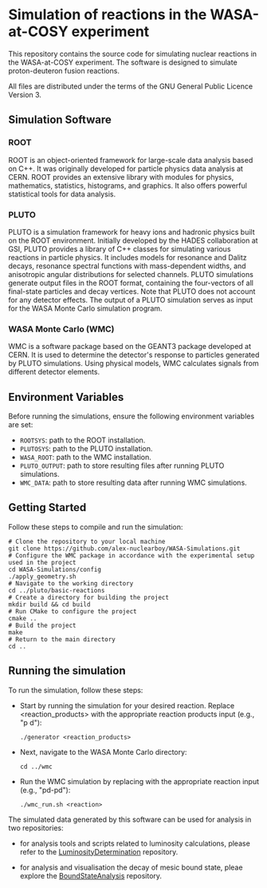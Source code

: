 # Simulation of reactions in the WASA-at-COSY experiment

This repository contains the source code for simulating nuclear reactions in the WASA-at-COSY experiment. 
The software is designed to simulate proton-deuteron fusion reactions. 

All files are distributed under the terms of the GNU General Public Licence Version 3.

## Simulation Software

### ROOT 
ROOT is an object-oriented framework for large-scale data analysis based on C++. It was originally developed for particle physics data analysis at CERN. 
ROOT provides an extensive library with modules for physics, mathematics, statistics, histograms, and graphics. It also offers powerful statistical tools for data analysis.

### PLUTO
PLUTO is a simulation framework for heavy ions and hadronic physics built on the ROOT environment. Initially developed by the HADES collaboration at GSI, PLUTO provides a library of C++ classes for simulating various reactions in particle physics. 
It includes models for resonance and Dalitz decays, resonance spectral functions with mass-dependent widths, and anisotropic angular distributions for selected channels. 
PLUTO simulations generate output files in the ROOT format, containing the four-vectors of all final-state particles and decay vertices. 
Note that PLUTO does not account for any detector effects. The output of a PLUTO simulation serves as input for the WASA Monte Carlo simulation program.

### WASA Monte Carlo (WMC)
WMC is a software package based on the GEANT3 package developed at CERN. It is used to determine the detector's response to particles generated by PLUTO simulations. 
Using physical models, WMC calculates signals from different detector elements.

## Environment Variables

Before running the simulations, ensure the following environment variables are set:

- `ROOTSYS`: path to the ROOT installation.
- `PLUTOSYS`: path to the PLUTO installation.
- `WASA_ROOT`: path to the WMC installation.
- `PLUTO_OUTPUT`: path to store resulting files after running PLUTO simulations.
- `WMC_DATA`: path to store resulting data after running WMC simulations.

## Getting Started

Follow these steps to compile and run the simulation:

    # Clone the repository to your local machine
    git clone https://github.com/alex-nuclearboy/WASA-Simulations.git
    # Configure the WMC package in accordance with the experimental setup used in the project
    cd WASA-Simulations/config
    ./apply_geometry.sh
    # Navigate to the working directory
    cd ../pluto/basic-reactions
    # Create a directory for building the project
    mkdir build && cd build
    # Run CMake to configure the project
    cmake ..
    # Build the project
    make
    # Return to the main directory
    cd ..

## Running the simulation

To run the simulation, follow these steps:

- Start by running the simulation for your desired reaction. Replace <reaction_products> with the appropriate reaction products input (e.g., "p d"):
  
      ./generator <reaction_products>

- Next, navigate to the WASA Monte Carlo directory:

      cd ../wmc

- Run the WMC simulation by replacing <reaction> with the appropriate reaction input (e.g., "pd-pd"):

      ./wmc_run.sh <reaction>

The simulated data generated by this software can be used for analysis in two repositories:

- for analysis tools and scripts related to luminosity calculations, please refer to the [LuminosityDetermination](https://github.com/alex-nuclearboy/LuminosityDetermination) repository.

- for analysis and visualisation the decay of mesic bound state, pleae explore the [BoundStateAnalysis](https://github.com/alex-nuclearboy/BoundStateAnalysis) repository.
